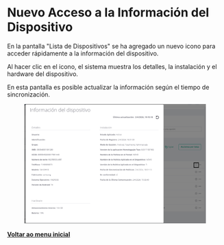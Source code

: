 # Nuevo Acceso a la Información del Dispositivo

En la pantalla "Lista de Dispositivos" se ha agregado un nuevo icono para acceder rápidamente a la información del dispositivo.&#x20;

Al hacer clic en el icono, el sistema muestra los detalles, la instalación y el hardware del dispositivo.&#x20;

En esta pantalla es posible actualizar la información según el tiempo de sincronización.

<figure><img src="../../.gitbook/assets/Captura de tela 2024-04-02 162705.png" alt=""><figcaption></figcaption></figure>

[**Voltar ao menu inicial**](./)
